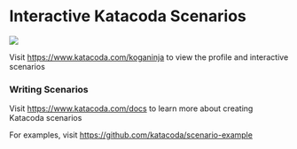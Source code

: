 # Interactive Katacoda Scenarios

[![](http://shields.katacoda.com/katacoda/koganinja/count.svg)](https://www.katacoda.com/koganinja "Get your profile on Katacoda.com")

Visit https://www.katacoda.com/koganinja to view the profile and interactive scenarios

### Writing Scenarios
Visit https://www.katacoda.com/docs to learn more about creating Katacoda scenarios

For examples, visit https://github.com/katacoda/scenario-example
